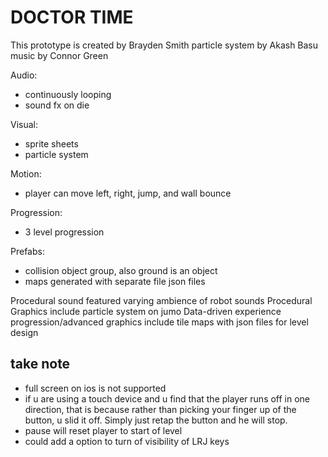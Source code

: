# DOCTOR TIME #  
This prototype is created by Brayden Smith
particle system by Akash Basu  
music by Connor Green  
  
Audio: 
- continuously looping  
- sound fx on die
  

Visual:  
- sprite sheets  
- particle system  
  

Motion:  
- player can move left, right, jump, and wall bounce  
  
  
Progression:
- 3 level progression
  
Prefabs:  
- collision object group, also ground is an object  
- maps generated with separate file json files  
  
  
Procedural sound featured varying ambience of robot sounds
Procedural Graphics include particle system on jumo
Data-driven experience progression/advanced graphics include tile maps with json files for level design  
  
  
## take note ##  
- full screen on ios is not supported  
- if u are using a touch device and u find that the player runs off in one direction, that is because rather than picking your finger up of the button, u slid it off. Simply just retap the button and he will stop.  
- pause will reset player to start of level  
- could add a option to turn of visibility of LRJ keys
